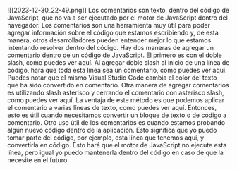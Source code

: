 ![[2023-12-30_22-49.png]] Los comentarios son texto, dentro del código de JavaScript, que no va a ser ejecutado por el motor de JavaScript dentro del navegador. Los comentarios son una herramienta muy útil para poder agregar información sobre el código que estamos escribiendo y, de esta manera, otros desarrolladores pueden entender mejor lo que estamos intentando resolver dentro del código. Hay dos maneras de agregar un comentario dentro de un código de JavaScript. El primero es con el doble slash, como puedes ver aquí. Al agregar doble slash al inicio de una línea de código, hará que toda esta línea sea un comentario, como puedes ver aquí. Puedes notar que el mismo Visual Studio Code cambia el color del texto que ha sido convertido en comentario. Otra manera de agregar comentarios es utilizando slash asterisco y cerrando el comentario con asterisco slash, como puedes ver aquí. La ventaja de este método es que podemos aplicar el comentario a varias líneas de texto, como puedes ver aquí. Entonces, esto es útil cuando necesitamos convertir un bloque de texto o de código a comentario. Otro uso útil de los comentarios es cuando estamos probando algún nuevo código dentro de la aplicación. Esto significa que yo puedo tomar parte del código, por ejemplo, esta línea que tenemos aquí, y convertirla en código. Esto hará que el motor de JavaScript no ejecute esta línea, pero igual yo puedo mantenerla dentro del código en caso de que la necesite en el futuro